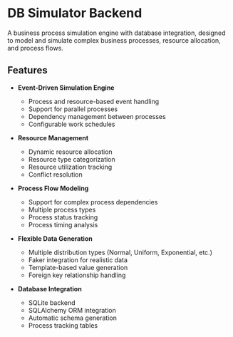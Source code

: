 # DB Simulator Backend

A business process simulation engine with database integration, designed to model and simulate complex business processes, resource allocation, and process flows.

## Features

- **Event-Driven Simulation Engine**
  - Process and resource-based event handling
  - Support for parallel processes
  - Dependency management between processes
  - Configurable work schedules

- **Resource Management**
  - Dynamic resource allocation
  - Resource type categorization
  - Resource utilization tracking
  - Conflict resolution

- **Process Flow Modeling**
  - Support for complex process dependencies
  - Multiple process types
  - Process status tracking
  - Process timing analysis

- **Flexible Data Generation**
  - Multiple distribution types (Normal, Uniform, Exponential, etc.)
  - Faker integration for realistic data
  - Template-based value generation
  - Foreign key relationship handling

- **Database Integration**
  - SQLite backend
  - SQLAlchemy ORM integration
  - Automatic schema generation
  - Process tracking tables
